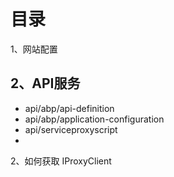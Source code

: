 # 目录

1、网站配置

## 2、API服务
- api/abp/api-definition
- api/abp/application-configuration
- api/serviceproxyscript
- 


2、如何获取 IProxyClient<T>